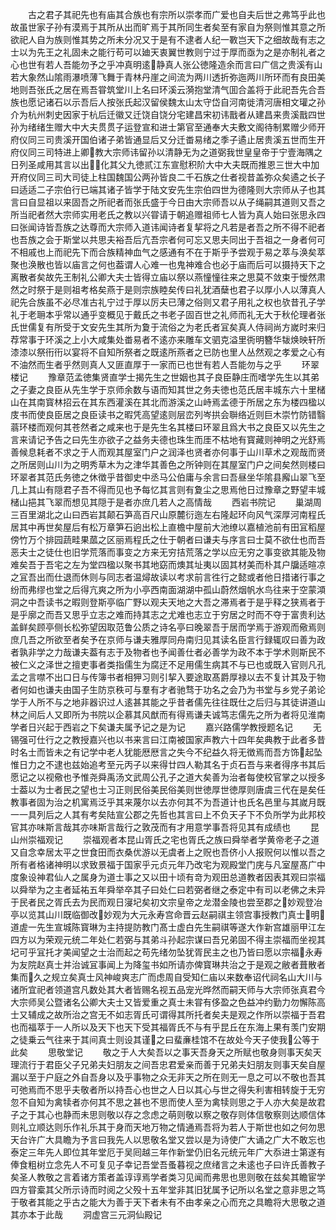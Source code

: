 <!-- { "loadSidebar": true } -->
　　古之君子其祀先也有庙其合族也有宗所以崇孝而广爱也自夫后世之弗笃乎此也故虽世家子孙有漠焉于其所从出而旷焉于其所同生者矣至有家自为祭则惟其意之所欲祀人自为族则惟其势之所未分况又于是有不逮者人纪一斁岂天下之细故哉有志之士以为先王之礼固未之能行苟可以廸天衷翼世教则宁过于厚而亟为之是亦制礼者之心也世有若人吾能勿予之乎冲真明逺静真人张公徳隆造余而言曰广信之贵溪有山若大象然山隂雨瀑喷薄飞舞于青林丹崖之间流为两川透折弥迤两川所环而有良田美地则吾张氏之居在焉吾甞筑堂川上名曰环溪云漪抱堂清气囬合盖将于此祀吾先合吾族也愿记诸石以示吾后人按张氏起汉留侯魏太山太守岱自河南徙清河唐相文瓘之孙介为杭州刺史因家于杭后迁徽又迁饶自饶分宅建昌宋初讳戬者从建昌来贵溪戬四世孙为绪绪生赠大中大夫贯贯子运登宣和进士第官至通奉大夫敷文阁待制累赠少师开府仪同三司贵溪开国伯诸子弟皆通显后又分迁畨易绪之季子遹止居贵溪五世而生开府仪同三司特进上卿教大宗师讳留孙以清静无为之道弼我世皇皇帝于宁壹海隅之日列圣咸用其言以出化其父九徳贰江东宣慰积阶大中大夫既而推恩三世大中加开府仪同三司大司徒上柱国魏国公两孙皆良二千石族之仕者视昔盖弥众矣遹之长子曰适适二子宗伯行已端其诸子皆学于陆文安先生宗伯四世为德隆则大宗师从子也其言曰自显祖以来固吾之所祀者而张氏盛于今日由大宗师吾以从子绳嗣其道则又吾之所当祀者然大宗师实用老氏之教以兴甞请于朝追赠祖师七人皆为真人始曰张思永四曰张闻诗皆吾族之达尊而大宗师入道讳闻诗者复挈将之凡若是者吾之所不得不祀者也吾族之会于斯堂以共思夫裕吾后亢吾宗者何可忘又思夫同出于吾祖之一身者何可不相戚也上而祀先下而合族精神血气之感通有不在于斯乎予尝观于易之萃与涣矣萃聚也涣散也皆以庙言之何也葢谓人心难一也鬼神难合也必于庙而后可以摄持天下之离散者矣故先王制礼公卿大夫士皆得立庙以祭以燕憧憧往来之思莫不敛束于懓然肃然之时祭于是则祖考格矣燕于是则宗族睦矣传曰礼犹酒蘖也君子以厚小人以薄真人祀先合族虽不必尽准古礼宁过于厚以厉夫已薄之俗则又君子用礼之权也欤昔孔子学礼于老耼本乎常以通乎变概见于戴氏之书老子固百世之礼师而礼无大于秋伦理者张氏世儒复有所受于文安先生其所为夐于流俗之为老氏者冝矣真人侍祠尚方嵗时来归荐常事于环溪之上小大咸集处畨易者不逺亦来雕车文驷克溢里衖明簪华韨焕映轩所漆漆以祭衎衎以宴将不自知所祭者之既逺所燕者之已防也里人丛然观之孝爱之心有不油然而生者乎然则真人又匪直厚于一家而已也世有若人吾能勿与之乎
　　环翠楼记
　　豫章范孟徳集贤直学士揭先生之世姻也其子良臣静庄而嗜学先生以其弟之子妻之良臣从先生学于京师余数与语而知其世之务夫徳也范氏居丰城东六十里槠山在其南寳林招云在其东西灌溪在其北而游溪之山峙焉孟德于所居之东为楼四楹以庋书而使良臣居之良臣读书之暇凭高望逺则层峦列岑拱会聨络近则巨木崇竹防错翳蓊环楼而观何其苍然者之咸来也于是先生名其楼曰环翠且爲大书之良臣又以先生之言来请记予告之曰先生亦欲子之益务夫德也珠生而厓不枯地有寳藏则神明之光舒焉善候息耗者不求之于人而观其屋室门户之润泽也贤者亦何事于山川草术之观哉而贤之所居则山川为之明秀草木为之津华其善色之所钟则在其屋室门户之间矣然则楼曰环翠者其范氏务徳之休徴乎昔御史中丞马公伯庸与余言曰吾昼坐华隂县廨山翠飞至几上其山有隠君子吾不得而见也予每忆其言则有夐尘之思焉他日过豫章之野望丰城槠山挹其飞翠而想见其隠于是者亦庶几若人之高情哉
　　西岩书院记
　　巢湖周三百里湖北之山曰西岩其颠石笋高百尺山原麓衍迤左右隆起环向风气深厚河南程氏居其中再世矣屋后有松万章笋石逈出松上直檐中屋前大池缭以嘉植池前有田冝稻屋傍竹万个排园蔬畦果蓏之区丽焉程氏之仕于朝者曰谦夫与序言曰士莫不欲仕也而吾恶夫士之徒仕也旧学荒落而事变之方来无穷拮荒落之学以应无穷之事变欲其能及物难矣吾于吾宅之左为堂四楹以聚书其地窈而燠其址夷以固其材美而朴其户牖适暄凉之冝吾出而仕退而休则与同志者温燖故读以考求前言徃行之懿或者他日措诸行事之纷而弗缪也堂之后得亢爽之所为小亭西南面湖湖中孤山蔚然烟帆水鸟往来于空蒙澒洞之中吾读书之暇则登斯亭临广野以观夫天地之大吾之滞焉者于是乎释之狭焉者于是乎廓之而吾又思乎立志之难而持其志之尤难也志立于穷居之时而不夺于富贵利达盖鲜矣顾亭侧长松弥望因取范鲁公质之诗名亭曰晚翠吾于居而学焉于游观而儆焉则庶几吾之所欲至者矣予在京师与谦夫雅厚同舟南归见其读名臣言行録辄叹曰善为政者孰非学之力哉谦夫葢有志于及物者也予闻善仕者必善学为政不本于学术则斯民不被仁义之泽世之擅吏事者类指儒生为腐迂不足用儒生病其不与已也或既入官则凡孔孟之言噤不出口日与传簿书者相狎习则引挈入要途取髙爵厚禄以去不复计其及于物者何如也谦夫由国子生防京秩可与羣有才者驰骛于功名之会乃为书堂与乡党子弟论学于人所不与之地非器识过人逺甚其能之乎昔者儒先往往既仕之后归与其徒讲道山林之间后人又即所为书院以企慕其风猷而有得焉谦夫诚笃志儒先之所为者将见淮南学者日兴起于西岩之下矣谦夫属予记之是为记
　　嘉兴路儒学教授题名记
　　无锡强可仕行之之教授嘉兴也以书来言曰江南被国家声教六十四年矣典教于此者多昔时名士而皆未之有记学中老人犹能厯厯言之失今不纪益久将无徴焉而吾方饰起坠惟日力之不逮也兹始追考至元丙子以来得廿四人勒其名于贞石吾与来者得序书其后愿记之以视儆也予惟尧舜禹汤文武周公孔子之道大矣善为治者每使校官掌之以授多士葢以为士者民之望也士习正则民俗美民俗美则世徳厚世徳厚则唐虞三代在是矣任教事者固为治之机寓焉泛乎其来蔑尔以去亦何其不为吾道计也氏名邑里与其嵗月既一一具列后之人其有考矣陆宣公郡之先哲也其言曰上不负天子下不负所学为此邦校官其亦味斯言哉其亦味斯言哉行之敦茂而有才用意学事吾将见其有成绩也
　　昆山州崇福观记
　　崇福观者本昆山胥氏之宅也胥氏之族曰舜举者学黄帝老子之道又自念幸居太平之世食田而衣桑优游以无虞者上之贶也吾侪小人报贶何以惟以吾之所有者格诸神明以求致景福于国家乎元贞元年乃改宅为观殿堂门庑与凡室屋髙广中度象设神君仙人之属身为道士事之又以田十顷有竒为观田总道教者因表其观曰崇福以舜举为之主者延祐五年舜举卒其子曰处仁曰若弼者继之泰定中有司以老佛之未异于民者民之胥氏去为民而观日寖圮矣初文宗皇帝之龙潜金陵也尝至郡之妙观登冶亭以览其山川既临御改妙观为大元永寿宫命晋云赵嗣祺主领宫事授教门真士明道虗一先生宣城陈寳琳为主持提防教门髙士虚白先生嗣祺等遂大作新宫雄丽甲江左四方以为荣观元统二年处仁若弼与其弟斗孙起宗谋曰吾兄弟固不得主崇福而坐视其圮可乎冝托才美闻望之士治而起之苟先绪勿坠犹胥民主之也乃皆曰愿以宗福永寿为友院赵真士并治诚冝事闻上为降玺书如所请亦俾寳琳共治之于是观之敝者葺散者集而久之规立矣真士风神峻爽志广而虑周自受知仁庙以来数奉诏代祠名山大川与诸所宜祀者领道宫凡数处其大者皆赐名视五品宠光晔然而嗣天师与大宗师张真君今大宗师吴公暨诸名公卿大夫士又皆爱重之真士未甞有侈盈之色益冲约勤力勿懈陈高士又辅成之故所治之宫无不如志胥氏可谓得其所托者矣夫是观之作所以崇福于吾君也而福萃于一人所以及天下也天下受其福胥氏不与有乎昆丘在东海上果有羡门安期之徒乗云气往来于其间真士则设其谨之曰蜚亷桂馆不在故处今天子使我公等于此矣
　　思敬堂记
　　敬之于人大矣吾以之事天吾身天之所赋也敬身则事天矣天理流行于君臣父子兄弟夫妇朋友之间吾忠君爱亲而善于兄弟夫妇朋友则事天矣自屋漏以至于户庭之外自吾身以及乎事物之众无非天之所在则无一息之可以不敬也吾其可弛焉而不思乎夫敬者所以持吾心也世之人日以其心与世之得失利害相转旋于无穷忽不自知为禽犊者亦何其不思之甚也不思而使人至为禽犊则思之于人亦大矣是故君子之于其心也静而未思则敬以存之念虑之萌则敬以察之敬存则体信敬察则达顺信体则礼立顺达则乐作礼乐其于身而天地万物之情通焉吾将为若人于斯世也如之何勿思天台许广大具瞻为予言曰我先人以思敬名堂又尝以是为诗使广大诵之广大不敢忘也泰定三年先人即位其年堂厄于吴囘越三年作新堂仍旧名元统元年广大忝进士第遂有俸食粗树立念先人不可复见子幸记吾堂吾蚤暮视之庶绪言之未逺也子曰许氏善教子矣圣人教敬之言着诸方策者盖谆谆焉学者类习见闻而弗思也思则敬在兹矣其瞻宦学四方甞槖其父所示诗而时阅之父殁十五年堂非其旧犹属予记所以名堂之意非思之笃于敬者其能之乎古之能大为善于天下者未有不由孝亲之心而充之具瞻将大思敬之道其亦本于此哉
　　洞虚宫三元洞仙殿记
